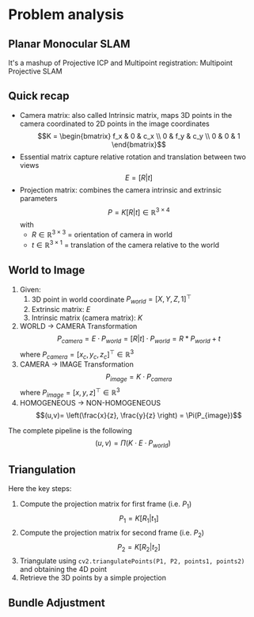 # Problem analysis

## Planar Monocular SLAM
It's a mashup of Projective ICP and Multipoint registration: Multipoint Projective SLAM

## Quick recap
- Camera matrix: also called Intrinsic matrix, maps 3D points in the camera coordinated to 2D points in the image coordinates $$K = \begin{bmatrix} f_x & 0 & c_x \\ 0 & f_y & c_y \\ 0 & 0 & 1 \end{bmatrix}$$
- Essential matrix capture relative rotation and translation between two views $$E=[R|t]$$
- Projection matrix: combines the camera intrinsic and extrinsic parameters $$P = K[R|t]\in\mathbb{R}^{3\times 4}$$ with
  - $R\in\mathbb{R}^{3\times 3}$ = orientation of camera in world
  - $t\in\mathbb{R}^{3\times 1}$ = translation of the camera relative to the world


## World to Image
1) Given:
   1) 3D point in world coordinate $P_{world}=[X, Y, Z, 1]^\top$
   2) Extrinsic matrix: $E$
   3) Intrinsic matrix (camera matrix): $K$
2) WORLD $\rightarrow$ CAMERA Transformation $$P_{camera} = E\cdot P_{world} = [R|t]\cdot P_{world} = R * P_{world}+t$$ where $P_{camera}=[x_c, y_c, z_c]^\top\in\mathbb{R}^3$
3) CAMERA $\rightarrow$ IMAGE Transformation $$P_{image} = K\cdot P_{camera}$$  where $P_{image}=[x, y, z]^\top\in\mathbb{R}^3$
4) HOMOGENEOUS $\rightarrow$ NON-HOMOGENEOUS $$(u,v)= \left(\frac{x}{z}, \frac{y}{z} \right) = \Pi(P_{image})$$

The complete pipeline is the following $$(u,v) = \Pi(K\cdot E\cdot P_{world})$$


## Triangulation
Here the key steps:
1) Compute the projection matrix for first frame (i.e. $P_1$) $$P_1 = K[R_1|t_1]$$
2) Compute the projection matrix for second frame (i.e. $P_2$) $$P_2 = K[R_2|t_2]$$
3) Triangulate using `cv2.triangulatePoints(P1, P2, points1, points2)` and obtaining the 4D point
4) Retrieve the 3D points by a simple projection


## Bundle Adjustment